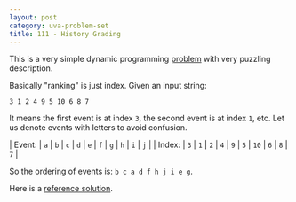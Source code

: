 ```yaml
---
layout: post
category: uva-problem-set
title: 111 - History Grading
---
```


This is a very simple dynamic programming
[problem](http://uva.onlinejudge.org/index.php?option=com_onlinejudge&Itemid=8&category=24&page=show_problem&problem=47)
with very puzzling description.

Basically "ranking" is just index.  Given an input string:

    3 1 2 4 9 5 10 6 8 7

It means the first event is at index `3`, the second event is at index `1`, etc.  Let us denote events with letters to avoid confusion.

| Event: | `a` | `b` | `c` | `d` | `e` | `f` | `g`  | `h` | `i` | `j` |
| Index: | `3` | `1` | `2` | `4` | `9` | `5` | `10` | `6` | `8` | `7` |

<p></p>

So the ordering of events is: `b c a d f h j i e g`.

Here is a
[reference solution](https://github.com/clchiou/uva-problem-set/blob/master/solved/111/111.cc).
